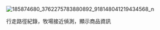 ![185874680_3762275783880892_918148041219434568_n](https://github.com/sme322-ui/MyGoogleMap/assets/71810019/859806fd-8404-4bb1-b454-39e0e34ef70a)

行走路徑紀錄，牧場接近偵測，顯示商品資訊
